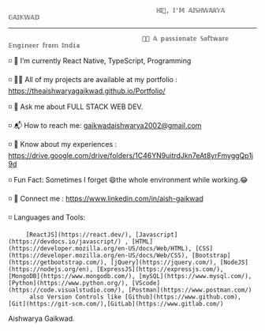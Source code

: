                                               ℍ𝕀👋, 𝕀'𝕄 𝔸𝕀𝕊ℍ𝕎𝔸ℝ𝕐𝔸 𝔾𝔸𝕀𝕂𝕎𝔸𝔻
                                                                                   
----------------------------------------------------------------------------------------------------------------------------------------------------------------------------------------------------

                                          👩‍🎓 𝔸 𝕡𝕒𝕤𝕤𝕚𝕠𝕟𝕒𝕥𝕖 𝕊𝕠𝕗𝕥𝕨𝕒𝕣𝕖 𝔼𝕟𝕘𝕚𝕟𝕖𝕖𝕣 𝕗𝕣𝕠𝕞 𝕀𝕟𝕕𝕚𝕒

◽ 🌱 I’m currently React Native, TypeScript, Programming

◽ 👨‍💻 All of my projects are available at my portfolio : https://theaishwaryagaikwad.github.io/Portfolio/

◽ 💬 Ask me about FULL STACK WEB DEV.

◽ 📬 How to reach me: gaikwadaishwarya2002@gmail.com

◽ 📌 Know about my experiences : https://drive.google.com/drive/folders/1C46YN9uitrdJkn7eAt8yrFmyggQp1j9d

◽ Fun Fact: Sometimes I forget 😄the whole environment while working.😂

◽ 🔗 Connect me : https://www.linkedin.com/in/aish-gaikwad

◽ Languages and Tools:

         [ReactJS](https://react.dev/), [Javascript](https://devdocs.io/javascript/) , [HTML](https://developer.mozilla.org/en-US/docs/Web/HTML), [CSS](https://developer.mozilla.org/en-US/docs/Web/CSS), [Bootstrap](https://getbootstrap.com/), [jQuery](https://jquery.com/), [NodeJS](https://nodejs.org/en), [ExpressJS](https://expressjs.com/), [MongoDB](https://www.mongodb.com/), [mySQL](https://www.mysql.com/), [Python](https://www.python.org/), [VScode](https://code.visualstudio.com/), [Postman](https://www.postman.com/) 
          also Version Controls like [Github](https://www.github.com), [Git](https://git-scm.com/),[GitLab](https://www.gitlab.com/)

Aishwarya Gaikwad.
